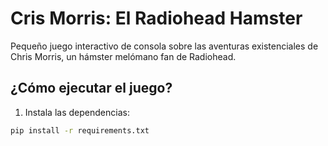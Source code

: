 # Cris Morris: El Radiohead Hamster

Pequeño juego interactivo de consola sobre las aventuras existenciales de Chris Morris, un hámster melómano fan de Radiohead.
## ¿Cómo ejecutar el juego?

1. Instala las dependencias:
```bash
pip install -r requirements.txt
